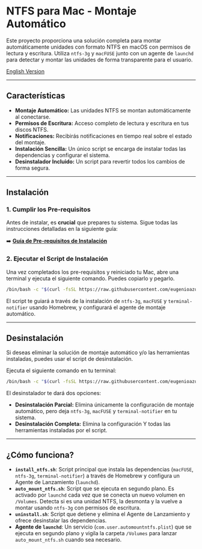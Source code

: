 # NTFS para Mac - Montaje Automático

Este proyecto proporciona una solución completa para montar automáticamente unidades con formato NTFS en macOS con permisos de lectura y escritura. Utiliza `ntfs-3g` y `macFUSE` junto con un agente de `launchd` para detectar y montar las unidades de forma transparente para el usuario.

[English Version](README.en.md)

---

## Características

-   **Montaje Automático:** Las unidades NTFS se montan automáticamente al conectarse.
-   **Permisos de Escritura:** Acceso completo de lectura y escritura en tus discos NTFS.
-   **Notificaciones:** Recibirás notificaciones en tiempo real sobre el estado del montaje.
-   **Instalación Sencilla:** Un único script se encarga de instalar todas las dependencias y configurar el sistema.
-   **Desinstalador Incluido:** Un script para revertir todos los cambios de forma segura.

---

## Instalación

### 1. Cumplir los Pre-requisitos

Antes de instalar, es **crucial** que prepares tu sistema. Sigue todas las instrucciones detalladas en la siguiente guía:

➡️ **[Guía de Pre-requisitos de Instalación](PREREQUISITOS.md)**

### 2. Ejecutar el Script de Instalación

Una vez completados los pre-requisitos y reiniciado tu Mac, abre una terminal y ejecuta el siguiente comando. Puedes copiarlo y pegarlo.

```bash
/bin/bash -c "$(curl -fsSL https://raw.githubusercontent.com/eugenioazurmendi/NTFS-MAC-PORTS-SCRIPT/main/install_ntfs.sh)"
```

El script te guiará a través de la instalación de `ntfs-3g`, `macFUSE` y `terminal-notifier` usando Homebrew, y configurará el agente de montaje automático.

---

## Desinstalación

Si deseas eliminar la solución de montaje automático y/o las herramientas instaladas, puedes usar el script de desinstalación.

Ejecuta el siguiente comando en tu terminal:

```bash
/bin/bash -c "$(curl -fsSL https://raw.githubusercontent.com/eugenioazurmendi/NTFS-MAC-PORTS-SCRIPT/main/uninstall.sh)"
```

El desinstalador te dará dos opciones:
-   **Desinstalación Parcial:** Elimina únicamente la configuración de montaje automático, pero deja `ntfs-3g`, `macFUSE` y `terminal-notifier` en tu sistema.
-   **Desinstalación Completa:** Elimina la configuración Y todas las herramientas instaladas por el script.

---

## ¿Cómo funciona?

-   **`install_ntfs.sh`**: Script principal que instala las dependencias (`macFUSE`, `ntfs-3g`, `terminal-notifier`) a través de Homebrew y configura un Agente de Lanzamiento (`launchd`).
-   **`auto_mount_ntfs.sh`**: Script que se ejecuta en segundo plano. Es activado por `launchd` cada vez que se conecta un nuevo volumen en `/Volumes`. Detecta si es una unidad NTFS, la desmonta y la vuelve a montar usando `ntfs-3g` con permisos de escritura.
-   **`uninstall.sh`**: Script que detiene y elimina el Agente de Lanzamiento y ofrece desinstalar las dependencias.
-   **Agente de `launchd`**: Un servicio (`com.user.automountntfs.plist`) que se ejecuta en segundo plano y vigila la carpeta `/Volumes` para lanzar `auto_mount_ntfs.sh` cuando sea necesario.